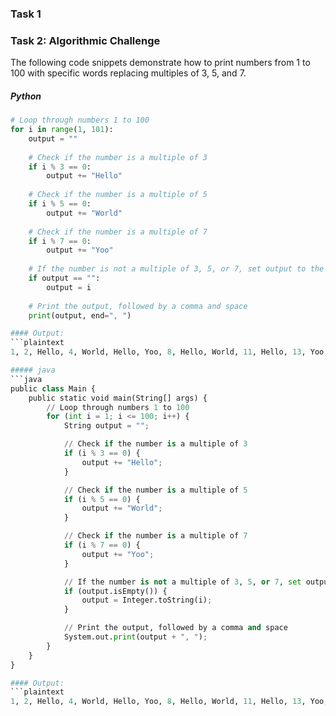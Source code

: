 ### Task 1

### Task 2: Algorithmic Challenge
The following code snippets demonstrate how to print numbers from 1 to 100 with specific words replacing multiples of 3, 5, and 7.

##### Python
```python
# Loop through numbers 1 to 100
for i in range(1, 101):
    output = ""
    
    # Check if the number is a multiple of 3
    if i % 3 == 0:
        output += "Hello"
    
    # Check if the number is a multiple of 5
    if i % 5 == 0:
        output += "World"
    
    # Check if the number is a multiple of 7
    if i % 7 == 0:
        output += "Yoo"
    
    # If the number is not a multiple of 3, 5, or 7, set output to the number
    if output == "":
        output = i
    
    # Print the output, followed by a comma and space
    print(output, end=", ")

#### Output:
```plaintext
1, 2, Hello, 4, World, Hello, Yoo, 8, Hello, World, 11, Hello, 13, Yoo, HelloWorld, 16, 17, Hello, 19, World, HelloYoo, 22, 23, Hello, 25, World, Hello, 28, 29, HelloWorld, 31, 32, Hello, 34, WorldYoo, Hello, 37, 38, Hello, 40, World, HelloYoo, 43, 44, Hello, World, 47, Hello, Yoo, 50, HelloWorld, 52, 53, Hello, 55, World, HelloYoo, 58, 59, Hello, 61, 62, HelloWorld, 64, 65, Hello, 67, WorldYoo, Hello, 70, 71, Hello, 73, World, HelloYoo, 76, 77, Hello, World, 80, Hello, Yoo, 82, 83, HelloWorld, 85, 86, Hello, 88, World, HelloYoo, 91, 92, Hello, 94, World, Hello, 97, Yoo, HelloWorld, 100,

##### java
```java
public class Main {
    public static void main(String[] args) {
        // Loop through numbers 1 to 100
        for (int i = 1; i <= 100; i++) {
            String output = "";

            // Check if the number is a multiple of 3
            if (i % 3 == 0) {
                output += "Hello";
            }

            // Check if the number is a multiple of 5
            if (i % 5 == 0) {
                output += "World";
            }

            // Check if the number is a multiple of 7
            if (i % 7 == 0) {
                output += "Yoo";
            }

            // If the number is not a multiple of 3, 5, or 7, set output to the number
            if (output.isEmpty()) {
                output = Integer.toString(i);
            }

            // Print the output, followed by a comma and space
            System.out.print(output + ", ");
        }
    }
}

#### Output:
```plaintext
1, 2, Hello, 4, World, Hello, Yoo, 8, Hello, World, 11, Hello, 13, Yoo, HelloWorld, 16, 17, Hello, 19, World, HelloYoo, 22, 23, Hello, 25, World, Hello, 28, 29, HelloWorld, 31, 32, Hello, 34, WorldYoo, Hello, 37, 38, Hello, 40, World, HelloYoo, 43, 44, Hello, World, 47, Hello, Yoo, 50, HelloWorld, 52, 53, Hello, 55, World, HelloYoo, 58, 59, Hello, 61, 62, HelloWorld, 64, 65, Hello, 67, WorldYoo, Hello, 70, 71, Hello, 73, World, HelloYoo, 76, 77, Hello, World, 80, Hello, Yoo, 82, 83, HelloWorld, 85, 86, Hello, 88, World, HelloYoo, 91, 92, Hello, 94, World, Hello, 97, Yoo, HelloWorld, 100,
